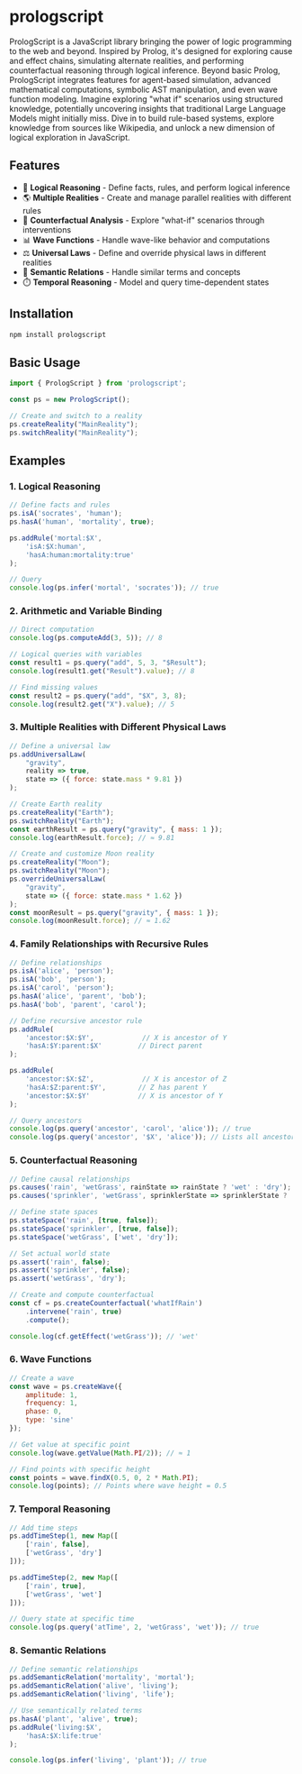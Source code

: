 # prologscript

PrologScript is a JavaScript library bringing the power of logic programming to the web and beyond. Inspired by Prolog, it's designed for exploring cause and effect chains, simulating alternate realities, and performing counterfactual reasoning through logical inference.  Beyond basic Prolog, PrologScript integrates features for agent-based simulation, advanced mathematical computations, symbolic AST manipulation, and even wave function modeling.  Imagine exploring "what if" scenarios using structured knowledge, potentially uncovering insights that traditional Large Language Models might initially miss. Dive in to build rule-based systems, explore knowledge from sources like Wikipedia, and unlock a new dimension of logical exploration in JavaScript.

## Features
- 🧠 **Logical Reasoning** - Define facts, rules, and perform logical inference
- 🌎 **Multiple Realities** - Create and manage parallel realities with different rules
- 🔄 **Counterfactual Analysis** - Explore "what-if" scenarios through interventions
- 📊 **Wave Functions** - Handle wave-like behavior and computations
- ⚖️ **Universal Laws** - Define and override physical laws in different realities
- 🌳 **Semantic Relations** - Handle similar terms and concepts
- ⏱️ **Temporal Reasoning** - Model and query time-dependent states

## Installation

```bash
npm install prologscript
```

## Basic Usage

```javascript
import { PrologScript } from 'prologscript';

const ps = new PrologScript();

// Create and switch to a reality
ps.createReality("MainReality");
ps.switchReality("MainReality");
```

## Examples

### 1. Logical Reasoning

```javascript
// Define facts and rules
ps.isA('socrates', 'human');
ps.hasA('human', 'mortality', true);

ps.addRule('mortal:$X',
    'isA:$X:human',
    'hasA:human:mortality:true'
);

// Query
console.log(ps.infer('mortal', 'socrates')); // true
```

### 2. Arithmetic and Variable Binding

```javascript
// Direct computation
console.log(ps.computeAdd(3, 5)); // 8

// Logical queries with variables
const result1 = ps.query("add", 5, 3, "$Result");
console.log(result1.get("Result").value); // 8

// Find missing values
const result2 = ps.query("add", "$X", 3, 8);
console.log(result2.get("X").value); // 5
```

### 3. Multiple Realities with Different Physical Laws

```javascript
// Define a universal law
ps.addUniversalLaw(
    "gravity",
    reality => true,
    state => ({ force: state.mass * 9.81 })
);

// Create Earth reality
ps.createReality("Earth");
ps.switchReality("Earth");
const earthResult = ps.query("gravity", { mass: 1 });
console.log(earthResult.force); // ≈ 9.81

// Create and customize Moon reality
ps.createReality("Moon");
ps.switchReality("Moon");
ps.overrideUniversalLaw(
    "gravity",
    state => ({ force: state.mass * 1.62 })
);
const moonResult = ps.query("gravity", { mass: 1 });
console.log(moonResult.force); // ≈ 1.62
```

### 4. Family Relationships with Recursive Rules

```javascript
// Define relationships
ps.isA('alice', 'person');
ps.isA('bob', 'person');
ps.isA('carol', 'person');
ps.hasA('alice', 'parent', 'bob');
ps.hasA('bob', 'parent', 'carol');

// Define recursive ancestor rule
ps.addRule(
    'ancestor:$X:$Y',            // X is ancestor of Y
    'hasA:$Y:parent:$X'         // Direct parent
);

ps.addRule(
    'ancestor:$X:$Z',            // X is ancestor of Z
    'hasA:$Z:parent:$Y',        // Z has parent Y
    'ancestor:$X:$Y'            // X is ancestor of Y
);

// Query ancestors
console.log(ps.query('ancestor', 'carol', 'alice')); // true
console.log(ps.query('ancestor', '$X', 'alice')); // Lists all ancestors
```

### 5. Counterfactual Reasoning

```javascript
// Define causal relationships
ps.causes('rain', 'wetGrass', rainState => rainState ? 'wet' : 'dry');
ps.causes('sprinkler', 'wetGrass', sprinklerState => sprinklerState ? 'wet' : 'dry');

// Define state spaces
ps.stateSpace('rain', [true, false]);
ps.stateSpace('sprinkler', [true, false]);
ps.stateSpace('wetGrass', ['wet', 'dry']);

// Set actual world state
ps.assert('rain', false);
ps.assert('sprinkler', false);
ps.assert('wetGrass', 'dry');

// Create and compute counterfactual
const cf = ps.createCounterfactual('whatIfRain')
    .intervene('rain', true)
    .compute();

console.log(cf.getEffect('wetGrass')); // 'wet'
```

### 6. Wave Functions

```javascript
// Create a wave
const wave = ps.createWave({
    amplitude: 1,
    frequency: 1,
    phase: 0,
    type: 'sine'
});

// Get value at specific point
console.log(wave.getValue(Math.PI/2)); // ≈ 1

// Find points with specific height
const points = wave.findX(0.5, 0, 2 * Math.PI);
console.log(points); // Points where wave height = 0.5
```

### 7. Temporal Reasoning

```javascript
// Add time steps
ps.addTimeStep(1, new Map([
    ['rain', false],
    ['wetGrass', 'dry']
]));

ps.addTimeStep(2, new Map([
    ['rain', true],
    ['wetGrass', 'wet']
]));

// Query state at specific time
console.log(ps.query('atTime', 2, 'wetGrass', 'wet')); // true
```

### 8. Semantic Relations

```javascript
// Define semantic relationships
ps.addSemanticRelation('mortality', 'mortal');
ps.addSemanticRelation('alive', 'living');
ps.addSemanticRelation('living', 'life');

// Use semantically related terms
ps.hasA('plant', 'alive', true);
ps.addRule('living:$X',
    'hasA:$X:life:true'
);

console.log(ps.infer('living', 'plant')); // true
```
